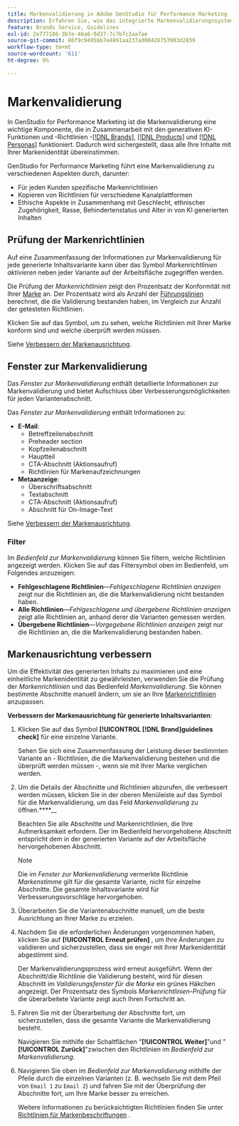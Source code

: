 ```yaml
---
title: Markenvalidierung in Adobe GenStudio für Performance Marketing
description: Erfahren Sie, wie das integrierte Markenvalidierungssystem in GenStudio für Performance Marketing funktioniert.
feature: Brands Service, Guidelines
exl-id: 2e777186-3b7e-46a6-9d37-7c7b7c2aa7ae
source-git-commit: 86f9c94956b7e4891aa237ad00428753903d2839
workflow-type: tm+mt
source-wordcount: '611'
ht-degree: 0%

---
```


# Markenvalidierung

In GenStudio for Performance Marketing ist die Markenvalidierung eine wichtige Komponente, die in Zusammenarbeit mit den generativen KI-Funktionen und -Richtlinien -[[!DNL Brands]](/help/user-guide/guidelines/brands.md), [[!DNL Products]](/help/user-guide/guidelines/products.md) und [[!DNL Personas]](/help/user-guide/guidelines/personas.md) funktioniert. Dadurch wird sichergestellt, dass alle Ihre Inhalte mit Ihrer Markenidentität übereinstimmen.

GenStudio for Performance Marketing führt eine Markenvalidierung zu verschiedenen Aspekten durch, darunter:

* Für jeden Kunden spezifische Markenrichtlinien
* Kopieren von Richtlinien für verschiedene Kanalplattformen
* Ethische Aspekte in Zusammenhang mit Geschlecht, ethnischer Zugehörigkeit, Rasse, Behindertenstatus und Alter in von KI generierten Inhalten

## Prüfung der Markenrichtlinien

Auf eine Zusammenfassung der Informationen zur Markenvalidierung für jede generierte Inhaltsvariante kann über das Symbol _Markenrichtlinien aktivieren_ neben jeder Variante auf der Arbeitsfläche zugegriffen werden.

Die Prüfung der _Markenrichtlinien_ zeigt den Prozentsatz der Konformität mit Ihrer [Marke](brands.md) an. Der Prozentsatz wird als Anzahl der [Führungslinien](overview.md) berechnet, die die Validierung bestanden haben, im Vergleich zur Anzahl der getesteten Richtlinien.

Klicken Sie auf das Symbol, um zu sehen, welche Richtlinien mit Ihrer Marke konform sind und welche überprüft werden müssen.

Siehe [Verbessern der Markenausrichtung](#improve-brand-alignment).

## Fenster zur Markenvalidierung

Das _Fenster zur Markenvalidierung_ enthält detaillierte Informationen zur Markenvalidierung und bietet Aufschluss über Verbesserungsmöglichkeiten für jeden Variantenabschnitt.

Das _Fenster zur Markenvalidierung_ enthält Informationen zu:

* **E-Mail**:
   * Betreffzeilenabschnitt
   * Preheader section
   * Kopfzeilenabschnitt
   * Hauptteil
   * CTA-Abschnitt (Aktionsaufruf)
   * Richtlinien für Markenaufzeichnungen
* **Metaanzeige**:
   * Überschriftsabschnitt
   * Textabschnitt
   * CTA-Abschnitt (Aktionsaufruf)
   * Abschnitt für On-Image-Text

Siehe [Verbessern der Markenausrichtung](#improve-brand-alignment).

### Filter

Im _Bedienfeld zur Markenvalidierung_ können Sie filtern, welche Richtlinien angezeigt werden. Klicken Sie auf das Filtersymbol oben im Bedienfeld, um Folgendes anzuzeigen:

* **Fehlgeschlagene Richtlinien**—_Fehlgeschlagene Richtlinien anzeigen_ zeigt nur die Richtlinien an, die die Markenvalidierung nicht bestanden haben.
* **Alle Richtlinien**—_Fehlgeschlagene und übergebene Richtlinien anzeigen_ zeigt alle Richtlinien an, anhand derer die Varianten gemessen werden.
* **Übergebene Richtlinien**—_Vorgegebene Richtlinien anzeigen_ zeigt nur die Richtlinien an, die die Markenvalidierung bestanden haben.

<!-- The _Brand validation panel_ has different areas of focus for each content channel:

* Email - brand voice and channel compliance
* Images - application photography restrictions and other considerations -->

## Markenausrichtung verbessern

Um die Effektivität des generierten Inhalts zu maximieren und eine einheitliche Markenidentität zu gewährleisten, verwenden Sie die Prüfung der _Markenrichtlinien_ und das Bedienfeld _Markenvalidierung_. Sie können bestimmte Abschnitte manuell ändern, um sie an Ihre [Markenrichtlinien](brands.md) anzupassen.

**Verbessern der Markenausrichtung für generierte Inhaltsvarianten**:

1. Klicken Sie auf das Symbol **[!UICONTROL [!DNL Brand]guidelines check]** für eine einzelne Variante.

   Sehen Sie sich eine Zusammenfassung der Leistung dieser bestimmten Variante an - Richtlinien, die die Markenvalidierung bestehen und die überprüft werden müssen -, wenn sie mit Ihrer Marke verglichen werden.

1. Um die Details der Abschnitte und Richtlinien abzurufen, die verbessert werden müssen, klicken Sie in der oberen Menüleiste auf das Symbol für die Markenvalidierung, um das Feld _Markenvalidierung_ zu öffnen.****__

   Beachten Sie alle Abschnitte und Markenrichtlinien, die Ihre Aufmerksamkeit erfordern. Der im Bedienfeld hervorgehobene Abschnitt entspricht dem in der generierten Variante auf der Arbeitsfläche hervorgehobenen Abschnitt.

   >[!NOTE]
   >
   > Die im _Fenster zur Markenvalidierung_ vermerkte Richtlinie _Markenstimme_ gilt für die gesamte Variante, nicht für einzelne Abschnitte. Die gesamte Inhaltsvariante wird für Verbesserungsvorschläge hervorgehoben.

1. Überarbeiten Sie die Variantenabschnitte manuell, um die beste Ausrichtung an Ihrer Marke zu erzielen.

1. Nachdem Sie die erforderlichen Änderungen vorgenommen haben, klicken Sie auf **[!UICONTROL Erneut prüfen]** , um Ihre Änderungen zu validieren und sicherzustellen, dass sie enger mit Ihrer Markenidentität abgestimmt sind.

   Der Markenvalidierungsprozess wird erneut ausgeführt. Wenn der Abschnitt/die Richtlinie die Validierung besteht, wird für diesen Abschnitt im _Validierungsfenster für die Marke_ ein grünes Häkchen angezeigt. Der Prozentsatz des Symbols _Markenrichtlinien-Prüfung_ für die überarbeitete Variante zeigt auch Ihren Fortschritt an.

1. Fahren Sie mit der Überarbeitung der Abschnitte fort, um sicherzustellen, dass die gesamte Variante die Markenvalidierung besteht.

   Navigieren Sie mithilfe der Schaltflächen &quot;**[!UICONTROL Weiter]**&quot;und &quot;**[!UICONTROL Zurück]**&quot;zwischen den Richtlinien im _Bedienfeld zur Markenvalidierung_.

1. Navigieren Sie oben im _Bedienfeld zur Markenvalidierung_ mithilfe der Pfeile durch die einzelnen Varianten (z. B. wechseln Sie mit dem Pfeil von `Email 1` zu `Email 2`) und fahren Sie mit der Überprüfung der Abschnitte fort, um Ihre Marke besser zu erreichen.

   Weitere Informationen zu berücksichtigten Richtlinien finden Sie unter [Richtlinien für Markenbeschriftungen](/help/user-guide/guidelines/brands.md#brand-voice-guidelines) .

